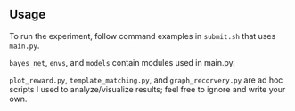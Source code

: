 
## Usage

To run the experiment, follow command examples in `submit.sh` that uses `main.py`.

`bayes_net`, `envs`, and `models` contain modules used in main.py.

`plot_reward.py`, `template_matching.py`, and `graph_recorvery.py` are ad hoc scripts I used to analyze/visualize results; feel free to ignore and write your own.


